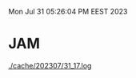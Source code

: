 Mon Jul 31 05:26:04 PM EEST 2023
# JAM
<a href='./cache/202307/31_17.log'>./cache/202307/31_17.log</a>
